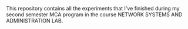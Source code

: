This repository contains all the experiments that I've finished during my second semester MCA program in the course NETWORK SYSTEMS AND ADMINISTRATION LAB.
